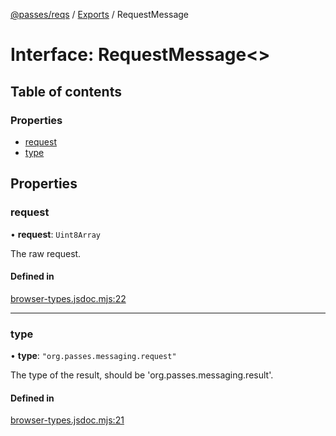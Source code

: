 [@passes/reqs](../README.md) / [Exports](../modules.md) / RequestMessage

# Interface: RequestMessage\<\>

## Table of contents

### Properties

- [request](RequestMessage.md#request)
- [type](RequestMessage.md#type)

## Properties

### request

• **request**: `Uint8Array`

The raw request.

#### Defined in

[browser-types.jsdoc.mjs:22](https://github.com/passes-org/passes/blob/535223d/packages/reqs/src/browser-types.jsdoc.mjs#L22)

___

### type

• **type**: ``"org.passes.messaging.request"``

The type of the result, should be 'org.passes.messaging.result'.

#### Defined in

[browser-types.jsdoc.mjs:21](https://github.com/passes-org/passes/blob/535223d/packages/reqs/src/browser-types.jsdoc.mjs#L21)
